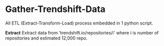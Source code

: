 # Gather-Trendshift-Data

All ETL (Extract-Transform-Load) process embedded in 1 python script.

**Extract**
Extract data from 'trendshift.io/repositories/i' where i is number of repositories and estimated 12,000 repo.

